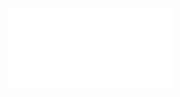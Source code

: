 <iframe src="index.html" name="targetframe" allowTransparency="true" scrolling="no" frameborder="0" >
</iframe>